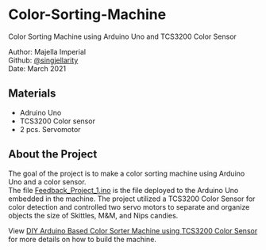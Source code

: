 # Color-Sorting-Machine
Color Sorting Machine using Arduino Uno and TCS3200 Color Sensor

Author: Majella Imperial </br>
Github: [@singjellarity](https://github.com/singjellarity) </br>
Date: March 2021 </br>

## Materials
- Adruino Uno
- TCS3200 Color sensor
- 2 pcs. Servomotor

## About the Project
The goal of the project is to make a color sorting machine using Arduino Uno and a color sensor. </br>
The file [Feedback_Project_1.ino](https://github.com/singjellarity/Color-Sorting-Machine/blob/main/Feedback_Project_1.ino) is the file deployed to the Arduino Uno embedded in the machine. The project utilized a TCS3200 Color Sensor for color detection and controlled two servo motors to separate and organize objects the size of Skittles, M&M, and Nips candies.

View [DIY Arduino Based Color Sorter Machine using TCS3200 Color Sensor](https://circuitdigest.com/microcontroller-projects/arduino-color-sorter-machine-using-tcs3200-color-sensor) for more details on how to build the machine. 
